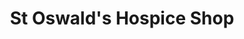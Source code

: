 ---
title: "St Oswald's Hospice Shop"
url: /cramlington/st-oswalds-hospice-shop/
shop: Gebrauchtwaren
---